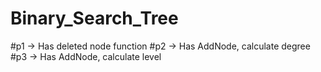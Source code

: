 # Binary_Search_Tree
#p1 -> Has deleted node function 
#p2 -> Has AddNode, calculate degree
#p3 -> Has AddNode, calculate level
